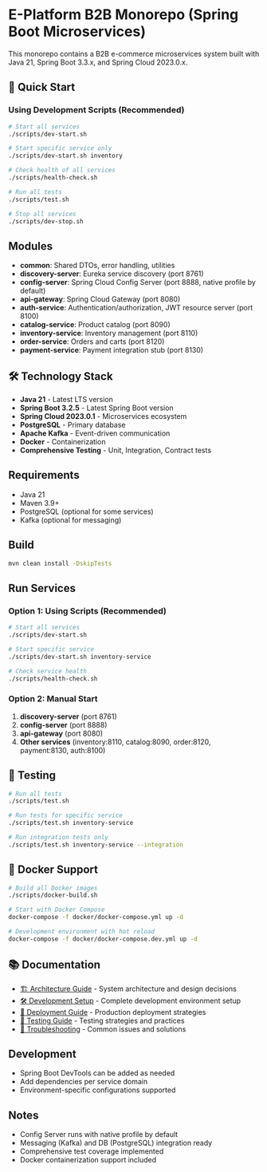 # E-Platform B2B Monorepo (Spring Boot Microservices)

This monorepo contains a B2B e-commerce microservices system built with Java 21, Spring Boot 3.3.x, and Spring Cloud 2023.0.x.

## 🎯 Quick Start

### Using Development Scripts (Recommended)
```bash
# Start all services
./scripts/dev-start.sh

# Start specific service only
./scripts/dev-start.sh inventory

# Check health of all services
./scripts/health-check.sh

# Run all tests
./scripts/test.sh

# Stop all services
./scripts/dev-stop.sh
```

## Modules
- **common**: Shared DTOs, error handling, utilities
- **discovery-server**: Eureka service discovery (port 8761)
- **config-server**: Spring Cloud Config Server (port 8888, native profile by default)
- **api-gateway**: Spring Cloud Gateway (port 8080)
- **auth-service**: Authentication/authorization, JWT resource server (port 8100)
- **catalog-service**: Product catalog (port 8090)
- **inventory-service**: Inventory management (port 8110)
- **order-service**: Orders and carts (port 8120)
- **payment-service**: Payment integration stub (port 8130)

## 🛠️ Technology Stack

- **Java 21** - Latest LTS version
- **Spring Boot 3.2.5** - Latest Spring Boot version
- **Spring Cloud 2023.0.1** - Microservices ecosystem
- **PostgreSQL** - Primary database
- **Apache Kafka** - Event-driven communication
- **Docker** - Containerization
- **Comprehensive Testing** - Unit, Integration, Contract tests

## Requirements
- Java 21
- Maven 3.9+
- PostgreSQL (optional for some services)
- Kafka (optional for messaging)

## Build
```bash
mvn clean install -DskipTests
```

## Run Services

### Option 1: Using Scripts (Recommended)
```bash
# Start all services
./scripts/dev-start.sh

# Start specific service
./scripts/dev-start.sh inventory-service

# Check service health
./scripts/health-check.sh
```

### Option 2: Manual Start
1. **discovery-server** (port 8761)
2. **config-server** (port 8888)
3. **api-gateway** (port 8080)
4. **Other services** (inventory:8110, catalog:8090, order:8120, payment:8130, auth:8100)

## 🧪 Testing

```bash
# Run all tests
./scripts/test.sh

# Run tests for specific service
./scripts/test.sh inventory-service

# Run integration tests only
./scripts/test.sh inventory-service --integration
```

## 🐳 Docker Support

```bash
# Build all Docker images
./scripts/docker-build.sh

# Start with Docker Compose
docker-compose -f docker/docker-compose.yml up -d

# Development environment with hot reload
docker-compose -f docker/docker-compose.dev.yml up -d
```

## 📚 Documentation

- [🏗️ Architecture Guide](docs/architecture.md) - System architecture and design decisions
- [🛠️ Development Setup](docs/development.md) - Complete development environment setup
- [🚀 Deployment Guide](docs/deployment.md) - Production deployment strategies
- [🧪 Testing Guide](docs/testing.md) - Testing strategies and practices
- [🔧 Troubleshooting](docs/troubleshooting.md) - Common issues and solutions

## Development
- Spring Boot DevTools can be added as needed
- Add dependencies per service domain
- Environment-specific configurations supported

## Notes
- Config Server runs with native profile by default
- Messaging (Kafka) and DB (PostgreSQL) integration ready
- Comprehensive test coverage implemented
- Docker containerization support included
